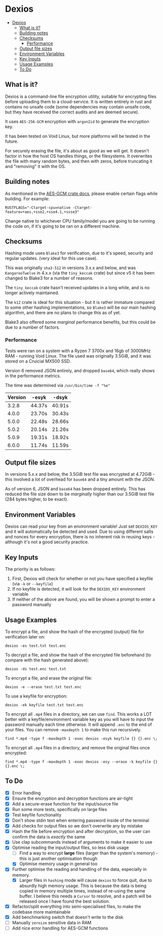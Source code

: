 # Dexios

- [Dexios](#dexios)
  - [What is it?](#what-is-it)
  - [Building notes](#building-notes)
  - [Checksums](#checksums)
    - [Performance](#performance)
  - [Output file sizes](#output-file-sizes)
  - [Environment Variables](#environment-variables)
  - [Key Inputs](#key-inputs)
  - [Usage Examples](#usage-examples)
  - [To Do](#to-do)

## What is it?

Dexios is a command-line file encryption utility, suitable for encrypting files before uploading them to a cloud-service. It is written entirely in rust and contains no unsafe code (some dependencies may contain unsafe code, but they have received the correct audits and are deemed secure).

It uses `AES-256-GCM` encryption with `argon2id` to generate the encryption key.

It has been tested on Void Linux, but more platforms will be tested in the future.

For securely erasing the file, it's about as good as we will get. It doesn't factor in how the host OS handles things, or the filesystems. It overwrites the file with many random bytes, and then with zeros, before truncating it and "removing" it with the OS.

## Building notes

As mentioned in the [AES-GCM crate docs](https://docs.rs/aes-gcm/latest/aes_gcm/index.html#performance-notes), please enable certain flags while building. For example:

`RUSTFLAGS="-Ctarget-cpu=native -Ctarget-feature=+aes,+sse2,+sse4.1,+ssse3"`

Change native to whichever CPU family/model you are going to be running the code on, if it's going to be ran on a different machine.

## Checksums

Hashing mode uses `Blake3` for verification, due to it's speed, security and regular updates. (very ideal for this use case).

This was originally `sha3-512` in versions 3.x.x and below, and was `KangarooTwelve` in 4.x.x (via the `tiny_keccak` crate) but since v5 it has been changed to Blake3 for a number of reasons.

The `tiny_keccak` crate hasn't received updates in a long while, and is no longer actively maintained.

The `k12` crate is ideal for this situation - but it is rather immature compared to some other hashing implementations, so `Blake3` will be our main hashing algorithm, and there are no plans to change this as of yet.

Blake3 also offered some *marginal* performance benefits, but this could be due to a number of factors.

### Performance

Tests were ran on a system with a Ryzen 7 3700x and 16gb of 3000MHz RAM - running Void Linux. The file used was originally 3.5GiB, and it was stored on a Cruicial MX500 SSD.

Version 6 removed JSON entirely, and dropped `base64`, which really shows in the performance metrics.

The time was determined via `/usr/bin/time -f "%e"`

| Version     | -esyk       | -dsyk       |
| ----------- | ----------- | ----------- |
| 3.2.8       | 44.37s      | 40.91s      |
| 4.0.0       | 23.70s      | 30.43s      |
| 5.0.0       | 22.48s      | 28.66s      |
| 5.0.2       | 20.14s      | 21.26s      |
| 5.0.9       | 19.31s      | 18.92s      |
| 6.0.0       | 11.74s      | 11.59s      |

## Output file sizes

In versions 5.x.x and below, the 3.5GiB test file was encrypted at 4.72GiB - this involved a lot of overhead for `base64` and a tiny amount with the JSON.

As of version 6, JSON and `base64` has been dropped entirely. This has reduced the file size down to be *marginally* higher than our 3.5GiB test file (284 bytes higher, to be exact).

## Environment Variables

Dexios can read your key from an environment variable! Just set `DEXIOS_KEY` and it will automatically be detected and used. Due to using different salts and nonces for every encryption, there is no inherent risk in reusing keys - although it's not a good security practice.

## Key Inputs

The priority is as follows:

1. First, Dexios will check for whether or not you have specified a keyfile (via `-k` or `--keyfile`)
2. If no keyfile is detected, it will look for the `DEXIOS_KEY` environment variable
3. If neither of the above are found, you will be shown a prompt to enter a password manually

## Usage Examples

To encrypt a file, and show the hash of the encrypted (output) file for verification later on:

`dexios -es test.txt test.enc`

To decrypt a file, and show the hash of the encrypted file beforehand (to compare with the hash generated above):

`dexios -ds test.enc test.txt`

To encrypt a file, and erase the original file:

`dexios -e --erase test.txt test.enc`

To use a keyfile for encryption:

`dexios -ek keyfile test.txt test.enc`

To encrypt all `.mp4` files in a directory, we can use `find`. This works a LOT better with a keyfile/environment variable key as you will have to input the password manually each time otherwise. It will append `.enc` to the end of your files. You can remove `-maxdepth 1` to make this run recursively.

`find *.mp4 -type f -maxdepth 1 -exec dexios -esyk keyfile {} {}.enc \;`

To encrypt all `.mp4` files in a directory, and remove the original files once encrypted:

`find *.mp4 -type f -maxdepth 1 -exec dexios -esy --erase -k keyfile {} {}.enc \;`

## To Do

- [x] Error handling
- [x] Ensure the encryption and decryption functions are air-tight
- [x] Add a secure-erase function for the input/source file
- [x] Run some more tests, specifically on large files
- [x] Test keyfile functionality
- [x] Don't show stdin text when entering password inside of the terminal
- [x] Add checks for output files so we don't overwrite any by mistake
- [x] Hash the file before encryption and after decryption, so the user can confirm the data is *exactly* the same
- [x] Use clap subcommands instead of arguments to make it easier to use
- [x] Optimise reading the input/output files, so less disk usage
  - [ ] Find a way to encrypt **large** files (larger than the system's memory) - this is just another optimisation though
  - [x] Optimise memory usage in general too
- [x] Further optimise the reading and handling of the data, especially in memory.
  - [x] Larger files in `hashing` mode will cause `dexios` to force quit, due to absurdly high memory usage. This is because the data is being copied in memory multiple times, instead of re-using the same buffer. I believe this needs a `Cursor` to resolve, and a patch will be released once I have found the best solution.
- [x] Refactor/split everything into semi-specialised files, to make the codebase more maintainable
- [x] Add benchmarking switch that doesn't write to the disk
- [ ] Manually `zeroize` sensitive data in RAM
- [ ] Add nice error handling for AES-GCM functions